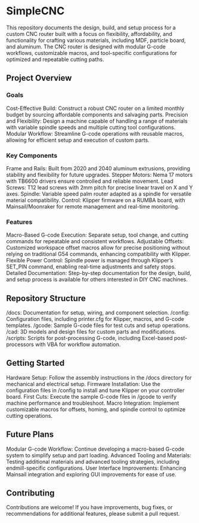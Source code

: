 # SimpleCNC #
This repository documents the design, build, and setup process for a custom CNC router built with a focus on flexibility, affordability, and functionality for crafting various materials, including MDF, particle board, and aluminum. The CNC router is designed with modular G-code workflows, customizable macros, and tool-specific configurations for optimized and repeatable cutting paths.

## Project Overview ##

### Goals ###
Cost-Effective Build: Construct a robust CNC router on a limited monthly budget by sourcing affordable components and salvaging parts.
Precision and Flexibility: Design a machine capable of handling a range of materials with variable spindle speeds and multiple cutting tool configurations.
Modular Workflow: Streamline G-code operations with reusable macros, allowing for efficient setup and execution of custom parts.

### Key Components ###
Frame and Rails: Built from 2020 and 2040 aluminum extrusions, providing stability and flexibility for future upgrades.
Stepper Motors: Nema 17 motors with TB6600 drivers ensure controlled and reliable movement.
Lead Screws: T12 lead screws with 2mm pitch for precise linear travel on X and Y axes.
Spindle: Variable speed palm router adapted as a spindle for versatile material compatibility.
Control: Klipper firmware on a RUMBA board, with Mainsail/Moonraker for remote management and real-time monitoring.

### Features ###
Macro-Based G-code Execution: Separate setup, tool change, and cutting commands for repeatable and consistent workflows.
Adjustable Offsets: Customized workspace offset macros allow for precise positioning without relying on traditional G54 commands, enhancing compatibility with Klipper.
Flexible Power Control: Spindle power is managed through Klipper’s SET_PIN command, enabling real-time adjustments and safety stops.
Detailed Documentation: Step-by-step documentation for the design, build, and setup process is available for others interested in DIY CNC machines.

## Repository Structure ##
/docs: Documentation for setup, wiring, and component selection.
/config: Configuration files, including printer.cfg for Klipper, macros, and G-code templates.
/gcode: Sample G-code files for test cuts and setup operations.
/cad: 3D models and design files for custom parts and modifications.
/scripts: Scripts for post-processing G-code, including Excel-based post-processors with VBA for workflow automation.

## Getting Started ##
Hardware Setup: Follow the assembly instructions in the /docs directory for mechanical and electrical setup.
Firmware Installation: Use the configuration files in /config to install and tune Klipper on your controller board.
First Cuts: Execute the sample G-code files in /gcode to verify machine performance and troubleshoot.
Macro Integration: Implement customizable macros for offsets, homing, and spindle control to optimize cutting operations.

## Future Plans ##
Modular G-code Workflow: Continue developing a macro-based G-code system to simplify setup and part loading.
Advanced Tooling and Materials: Testing additional materials and advanced tooling strategies, including endmill-specific configurations.
User Interface Improvements: Enhancing Mainsail integration and exploring GUI improvements for ease of use.

## Contributing ##
Contributions are welcome! If you have improvements, bug fixes, or recommendations for additional features, please submit a pull request.
